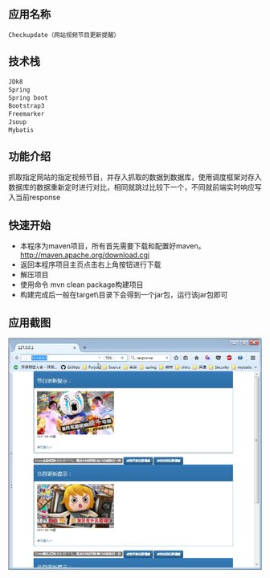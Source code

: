 ## 应用名称
	Checkupdate（网站视频节目更新提醒）

## 技术栈	
	JDk8
	Spring
	Spring boot
	Bootstrap3
	Freemarker
	Jsoup
	Mybatis
	
## 功能介绍
抓取指定网站的指定视频节目，并存入抓取的数据到数据库，使用调度框架对存入数据库的数据重新定时进行对比，相同就跳过比较下一个，不同就前端实时响应写入当前response


## 快速开始
* 本程序为maven项目，所有首先需要下载和配置好maven。http://maven.apache.org/download.cgi
* 返回本程序项目主页点击右上角按钮进行下载
* 解压项目
* 使用命令 mvn clean package构建项目
* 构建完成后一般在target\目录下会得到一个jar包，运行该jar包即可

## 应用截图
![图1](screenshot/001.jpg)
